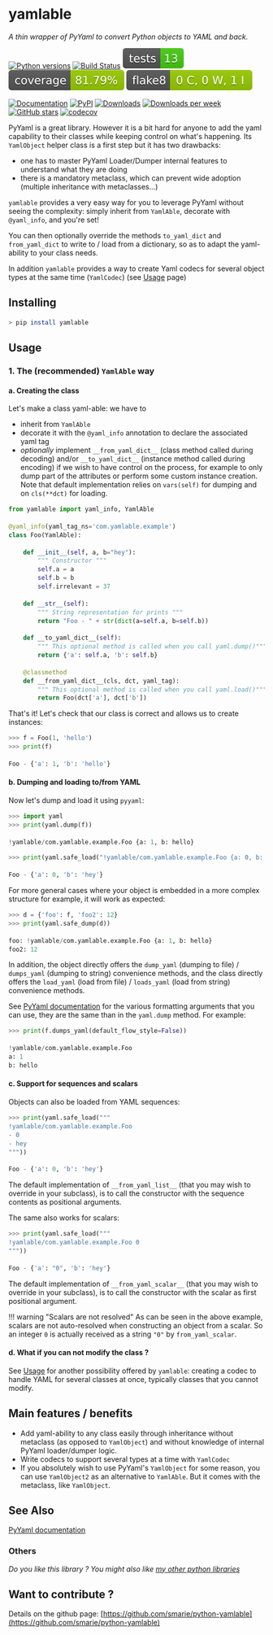 # yamlable

*A thin wrapper of PyYaml to convert Python objects to YAML and back.*

[![Python versions](https://img.shields.io/pypi/pyversions/yamlable.svg)](https://pypi.python.org/pypi/yamlable/) [![Build Status](https://github.com/smarie/python-yamlable/actions/workflows/base.yml/badge.svg)](https://github.com/smarie/python-yamlable/actions/workflows/base.yml) [![Tests Status](./reports/junit/junit-badge.svg?dummy=8484744)](./reports/junit/report.html) [![Coverage Status](./reports/coverage/coverage-badge.svg?dummy=8484744)](./reports/coverage/index.html) [![Flake8 Status](./reports/flake8/flake8-badge.svg?dummy=8484744)](./reports/flake8/index.html)

[![Documentation](https://img.shields.io/badge/doc-latest-blue.svg)](https://smarie.github.io/python-yamlable/) [![PyPI](https://img.shields.io/pypi/v/yamlable.svg)](https://pypi.python.org/pypi/yamlable/) [![Downloads](https://pepy.tech/badge/yamlable)](https://pepy.tech/project/yamlable) [![Downloads per week](https://pepy.tech/badge/yamlable/week)](https://pepy.tech/project/yamlable) [![GitHub stars](https://img.shields.io/github/stars/smarie/python-yamlable.svg)](https://github.com/smarie/python-yamlable/stargazers) [![codecov](https://codecov.io/gh/smarie/python-yamlable/branch/main/graph/badge.svg)](https://codecov.io/gh/smarie/python-yamlable)

PyYaml is a great library. However it is a bit hard for anyone to add the yaml capability to their classes while keeping control on what's happening. Its `YamlObject` helper class is a first step but it has two drawbacks:

 * one has to master PyYaml Loader/Dumper internal features to understand what they are doing
 * there is a mandatory metaclass, which can prevent wide adoption (multiple inheritance with metaclasses...)

`yamlable` provides a very easy way for you to leverage PyYaml without seeing the complexity: simply inherit from `YamlAble`, decorate with `@yaml_info`, and you're set! 

You can then optionally override the methods `to_yaml_dict` and `from_yaml_dict` to write to / load from a dictionary, so as to adapt the yaml-ability to your class needs.

In addition `yamlable` provides a way to create Yaml codecs for several object types at the same time (`YamlCodec`) (see [Usage](./usage) page)


## Installing

```bash
> pip install yamlable
```

## Usage

### 1. The (recommended) `YamlAble` way

#### a. Creating the class

Let's make a class yaml-able: we have to

 - inherit from `YamlAble`
 - decorate it with the `@yaml_info` annotation to declare the associated yaml tag
 - *optionally* implement `__from_yaml_dict__` (class method called during decoding) and/or `__to_yaml_dict__` (instance method called during encoding) if we wish to have control on the process, for example to only dump part of the attributes or perform some custom instance creation. Note that default implementation relies on `vars(self)` for dumping and on `cls(**dct)` for loading.
 
```python
from yamlable import yaml_info, YamlAble

@yaml_info(yaml_tag_ns='com.yamlable.example')
class Foo(YamlAble):

    def __init__(self, a, b="hey"):
        """ Constructor """
        self.a = a
        self.b = b
        self.irrelevant = 37

    def __str__(self):
        """ String representation for prints """
        return "Foo - " + str(dict(a=self.a, b=self.b))
    
    def __to_yaml_dict__(self):
        """ This optional method is called when you call yaml.dump()"""
        return {'a': self.a, 'b': self.b}

    @classmethod
    def __from_yaml_dict__(cls, dct, yaml_tag):
        """ This optional method is called when you call yaml.load()"""
        return Foo(dct['a'], dct['b'])
```

That's it! Let's check that our class is correct and allows us to create instances:

```python
>>> f = Foo(1, 'hello')
>>> print(f)

Foo - {'a': 1, 'b': 'hello'}
```

#### b. Dumping and loading to/from YAML

Now let's dump and load it using `pyyaml`:

```python
>>> import yaml
>>> print(yaml.dump(f))

!yamlable/com.yamlable.example.Foo {a: 1, b: hello}
```

```python
>>> print(yaml.safe_load("!yamlable/com.yamlable.example.Foo {a: 0, b: hey}"))

Foo - {'a': 0, 'b': 'hey'}
```

For more general cases where your object is embedded in a more complex structure for example, it will work as expected:

```python
>>> d = {'foo': f, 'foo2': 12}
>>> print(yaml.safe_dump(d))

foo: !yamlable/com.yamlable.example.Foo {a: 1, b: hello}
foo2: 12
```


In addition, the object directly offers the `dump_yaml` (dumping to file) / `dumps_yaml` (dumping to string) convenience methods, and the class directly offers the `load_yaml` (load from file) / `loads_yaml` (load from string) convenience methods.

See [PyYaml documentation](http://pyyaml.org/wiki/PyYAMLDocumentation) for the various formatting arguments that you can use, they are the same than in the `yaml.dump` method. For example:

```python
>>> print(f.dumps_yaml(default_flow_style=False))

!yamlable/com.yamlable.example.Foo
a: 1
b: hello
```

#### c. Support for sequences and scalars

Objects can also be loaded from YAML sequences:

```python
>>> print(yaml.safe_load("""
!yamlable/com.yamlable.example.Foo
- 0
- hey
"""))

Foo - {'a': 0, 'b': 'hey'}
```

The default implementation of `__from_yaml_list__` (that you may wish to override in your subclass), is to call
the constructor with the sequence contents as positional arguments.

The same also works for scalars:

```python
>>> print(yaml.safe_load("""
!yamlable/com.yamlable.example.Foo 0
"""))

Foo - {'a': "0", 'b': 'hey'}
```

The default implementation of `__from_yaml_scalar__` (that you may wish to override in your subclass), is to call
the constructor with the scalar as first positional argument.

!!! warning "Scalars are not resolved"
    As can be seen in the above example, scalars are not auto-resolved when constructing an object from a scalar. So an
    integer `0` is actually received as a string `"0"` by `from_yaml_scalar`.


#### d. What if you can not modify the class ?

See [Usage](./usage#yamlcodec) for another possibility offered by `yamlable`: creating a codec to handle YAML for several classes at once, typically classes that you cannot modify.


## Main features / benefits

 * Add yaml-ability to any class easily through inheritance without metaclass (as opposed to `YamlObject`) and without knowledge of internal PyYaml loader/dumper logic.
 * Write codecs to support several types at a time with `YamlCodec`
 * If you absolutely wish to use PyYaml's `YamlObject` for some reason, you can use `YamlObject2` as an alternative to `YamlAble`. But it comes with the metaclass, like `YamlObject`.

## See Also

[PyYaml documentation](http://pyyaml.org/wiki/PyYAMLDocumentation)

### Others

*Do you like this library ? You might also like [my other python libraries](https://github.com/smarie/OVERVIEW#python)* 

## Want to contribute ?

Details on the github page: [https://github.com/smarie/python-yamlable](https://github.com/smarie/python-yamlable)
